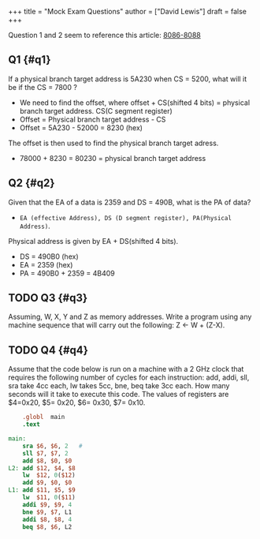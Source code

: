 +++
title = "Mock Exam Questions"
author = ["David Lewis"]
draft = false
+++

Question 1 and 2 seem to reference this article:
[8086-8088](/ox-hugo/8086.pdf)


## Q1 {#q1}

If a physical branch target address is 5A230 when CS = 5200, what will it be if the CS = 7800 ?

-   We need to find the offset, where offset + CS(shifted 4 bits) = physical branch target address. CS(C segment register)
-   Offset = Physical branch target address - CS
-   Offset = 5A230 - 52000 = 8230 (hex)

The offset is then used to find the physical branch target adress.

-   78000 + 8230 = 80230 = physical branch target address


## Q2 {#q2}

Given that the EA of a data is 2359 and DS = 490B, what is the PA of data?

-   `EA (effective Address), DS (D segment register), PA(Physical Address)`.

Physical address is given by EA + DS(shifted 4 bits).

-   DS = 490B0 (hex)
-   EA = 2359 (hex)
-   PA = 490B0 + 2359 = 4B409


## <span class="org-todo todo TODO">TODO</span> Q3 {#q3}

Assuming, W, X, Y and Z as memory addresses. Write a program using any machine sequence that will carry out the following: Z ← W + (Z-X).


## <span class="org-todo todo TODO">TODO</span> Q4 {#q4}

Assume that the code below is run on a machine with a 2 GHz clock that requires the following number of cycles for each instruction: add, addi, sll, sra take 4cc each,  lw takes 5cc,   bne, beq  take 3cc each. How many seconds will it take to execute this code. The values of registers are $4=0x20, $5= 0x20, $6= 0x30, $7= 0x10.

```mips
    .globl  main
    .text

main:
    sra $6, $6, 2   #
    sll $7, $7, 2
    add $8, $0, $0
L2: add $12, $4, $8
    lw  $12, 0($12)
    add $9, $0, $0
L1: add $11, $5, $9
    lw  $11, 0($11)
    addi $9, $9, 4
    bne $9, $7, L1
    addi $8, $8, 4
    beq $8, $6, L2
```
